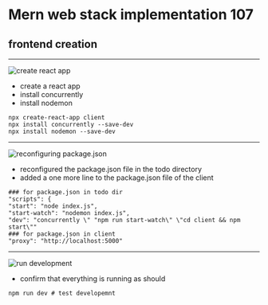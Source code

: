 # Mern web stack implementation 107

## frontend creation
---
![create react app](https://github.com/user-attachments/assets/a9373908-5c30-4f00-8db8-f98ed6cd1eb6)

+ create a react app
+ install concurrently
+ install nodemon
```
npx create-react-app client
npx install concurrently --save-dev
npx install nodemon --save-dev
```
---
![reconfiguring package.json](https://github.com/user-attachments/assets/db26623d-5b10-43ac-95fe-315014fbef48)

+ reconfigured the package.json file in the todo directory
+ added a one more line to the package.json file of the client
```
### for package.json in todo dir
"scripts": {
"start": "node index.js",
"start-watch": "nodemon index.js",
"dev": "concurrently \" "npm run start-watch\" \"cd client && npm start\""
### for package.json in client
"proxy": "http://localhost:5000"
```
---
![run development](https://github.com/user-attachments/assets/6010f342-686b-480a-a3b6-e4053fe1e307)
+ confirm that everything is running as should
```
npm run dev # test developemnt
```
